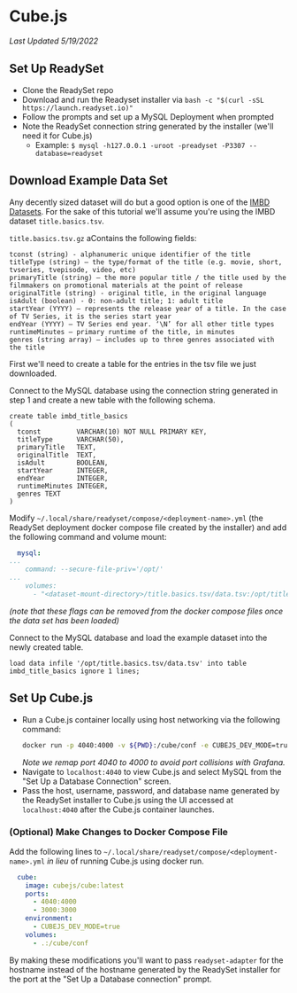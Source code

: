 # Cube.js

_Last Updated 5/19/2022_

## Set Up ReadySet

* Clone the ReadySet repo
* Download and run the Readyset installer via `bash -c "$(curl -sSL https://launch.readyset.io)"`
* Follow the prompts and set up a MySQL Deployment when prompted
* Note the ReadySet connection string generated by the installer (we'll need it for Cube.js)
  * Example: `$ mysql -h127.0.0.1 -uroot -preadyset -P3307 --database=readyset`

## Download Example Data Set

Any decently sized dataset will do but a good option is one of the [IMBD Datasets](https://www.imdb.com/interfaces/).
For the sake of this tutorial we'll assume you're using the IMBD dataset `title.basics.tsv`.

`title.basics.tsv.gz` aContains the following fields:

    tconst (string) - alphanumeric unique identifier of the title
    titleType (string) – the type/format of the title (e.g. movie, short, tvseries, tvepisode, video, etc)
    primaryTitle (string) – the more popular title / the title used by the filmmakers on promotional materials at the point of release
    originalTitle (string) - original title, in the original language
    isAdult (boolean) - 0: non-adult title; 1: adult title
    startYear (YYYY) – represents the release year of a title. In the case of TV Series, it is the series start year
    endYear (YYYY) – TV Series end year. ‘\N’ for all other title types
    runtimeMinutes – primary runtime of the title, in minutes
    genres (string array) – includes up to three genres associated with the title

First we'll need to create a table for the entries in the tsv file we just downloaded.

Connect to the MySQL database using the connection string generated in step 1 and create a new table with the
following schema.

```mysql
create table imbd_title_basics
(
  tconst         VARCHAR(10) NOT NULL PRIMARY KEY,
  titleType      VARCHAR(50),
  primaryTitle   TEXT,
  originalTitle  TEXT,
  isAdult        BOOLEAN,
  startYear      INTEGER,
  endYear        INTEGER,
  runtimeMinutes INTEGER,
  genres TEXT
)
```

Modify `~/.local/share/readyset/compose/<deployment-name>.yml`  (the ReadySet deployment docker compose file created by
the installer) and add the following command and volume mount:

```yaml
  mysql:
...
    command: --secure-file-priv='/opt/'
...
    volumes:
      - "<dataset-mount-directory>/title.basics.tsv/data.tsv:/opt/title.basics.tsv/data.tsv"
```

_(note that these flags can be removed from the docker compose files once the data set has been loaded)_

Connect to the MySQL database and load the example dataset into the newly created table.

```mysql
load data infile '/opt/title.basics.tsv/data.tsv' into table imbd_title_basics ignore 1 lines;
```

## Set Up Cube.js

* Run a Cube.js container locally using host networking via the following command:
  ```bash
  docker run -p 4040:4000 -v ${PWD}:/cube/conf -e CUBEJS_DEV_MODE=true  --net=host cubejs/cube
  ```
  _Note we remap port 4040 to 4000 to avoid port collisions with Grafana._
* Navigate to `localhost:4040` to view Cube.js and select MySQL from the "Set Up a Database Connection" screen.
* Pass the host, username, password, and database name generated by the ReadySet installer to Cube.js using the UI
accessed at `localhost:4040` after the Cube.js container launches.

### (Optional) Make Changes to Docker Compose File

Add the following lines to `~/.local/share/readyset/compose/<deployment-name>.yml` _in lieu_ of running Cube.js using 
docker run.

```yaml
  cube:
    image: cubejs/cube:latest
    ports:
      - 4040:4000
      - 3000:3000
    environment:
      - CUBEJS_DEV_MODE=true
    volumes:
      - .:/cube/conf
```

By making these modifications you'll want to pass `readyset-adapter` for the hostname instead of the hostname generated
by the ReadySet installer for the port at the "Set Up a Database connection" prompt.